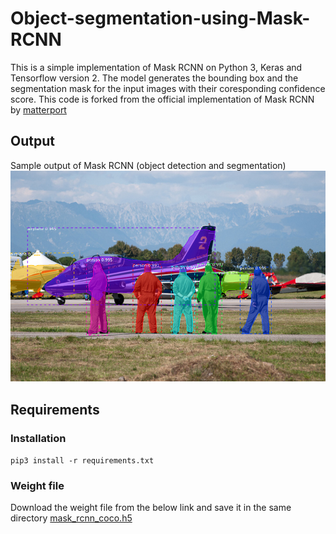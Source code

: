 # Object-segmentation-using-Mask-RCNN
This is a simple implementation of Mask RCNN on Python 3, Keras and Tensorflow version 2. The model generates the bounding box and the segmentation mask for the input images with their coresponding confidence score. This code is forked from the official implementation of Mask RCNN by [matterport](https://github.com/matterport/Mask_RCNN)

## Output
Sample output of Mask RCNN (object detection and segmentation)
![output image](output.png)

## Requirements
### Installation
`pip3 install -r requirements.txt`

### Weight file
Download the weight file from the below link and save it in the same directory
[mask_rcnn_coco.h5](https://github.com/matterport/Mask_RCNN/releases/download/v1.0/mask_rcnn_coco.h5)

